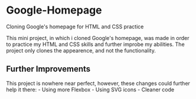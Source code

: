 # Google-Homepage
Cloning Google's homepage for HTML and CSS practice

This mini project, in which i cloned Google's homepage, was made in order to practice my HTML and CSS skills and further improbe my abilities.
The project only clones the appearence, and not the functionality.

<h2>Further Improvements</h2>
This project is nowhere near perfect, however, these changes could further help it there:
- Using more Flexbox
- Using SVG icons
- Cleaner code
